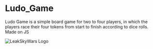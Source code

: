 # Ludo_Game
Ludo Game is a simple board game for two to four players, in which the players race their four tokens from start to finish according to dice rolls. Made on JS

![LeakSkyWars Logo](https://i.imgur.com/Nq5SQQn.png)
